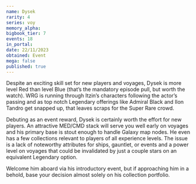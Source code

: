 ```yaml
---
name: Dysek
rarity: 4
series: voy
memory_alpha:
bigbook_tier: 7
events: 18
in_portal:
date: 22/11/2023
obtained: Event
mega: false
published: true
---
```


Despite an exciting skill set for new players and voyages, Dysek is more level Red than level Blue (that’s the mandatory episode pull, but worth the watch). WRG is running through Itzin’s characters following the actor’s passing and as top notch Legendary offerings like Admiral Black and Ilon Tandro get snapped up, that leaves scraps for the Super Rare crowd.

Debuting as an event reward, Dysek is certainly worth the effort for new players. An attractive MED/CMD stack will serve you well early on voyages and his primary base is stout enough to handle Galaxy map nodes. He even has a few collections relevant to players of all experience levels. The issue is a lack of noteworthy attributes for ships, gauntlet, or events and a power level on voyages that could be invalidated by just a couple stars on an equivalent Legendary option.

Welcome him aboard via his introductory event, but if approaching him in a behold, base your decision almost solely on his collection portfolio.
